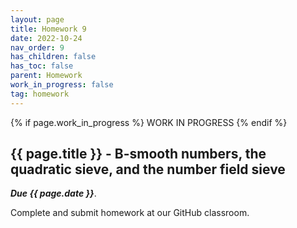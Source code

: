```yaml
---
layout: page
title: Homework 9
date: 2022-10-24
nav_order: 9
has_children: false
has_toc: false
parent: Homework
work_in_progress: false
tag: homework 
---
```


{% if page.work_in_progress %} WORK IN PROGRESS {% endif %}

## {{ page.title }} - B-smooth numbers, the quadratic sieve, and the number field sieve

**_Due {{ page.date }}_**. 

Complete and submit homework at our GitHub classroom.


